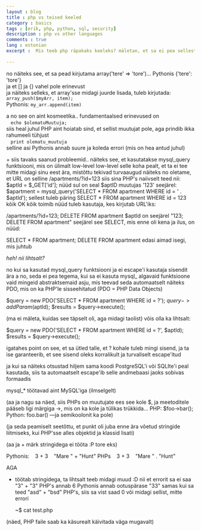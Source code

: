 ```yaml
---
layout : blog
title : php vs teised keeled
category : basics
tags : [erik, php, python, sql, security]
description : php vs other languages
comments : true
lang : estonian
excerpt :  Mis teeb php räpakaks keeleks? mäletan, et sa ei pea sellest suuremat lugu just.    
  
---
```

no näiteks see, et sa pead kirjutama array('tere' => 'tore')... Pythonis {'tere': 'tore'}  
ja et [] ja {} vahel pole erinevust  
ja näiteks selleks, et array'sse midagi juurde lisada, tuleb kirjutada:  
`array_push($myArr, item);`  
Pythonis: 
`my_arr.append(item)`  

a no see on aint kosmeetika.. fundamentaalsed erinevused on  
   `echo $olematuMuutuja;`  
siis heal juhul PHP aint hoiatab sind, et sellist muutujat pole, aga prindib ikka rahumeeli tühjust  
    `print olematu_muutuja`  
selline asi Pythonis annab suure ja koleda errori (mis on hea antud juhul)

\+ siis tavaks saanud probleemid.. näiteks see, et kasutatakse mysql_query funktsiooni, mis on ülimalt low-level
low-level selle koha pealt, et ta ei tee mitte midagi sinu eest ära, mistõttu tekivad turvaaugud näiteks
no oletame, et URL on selline /apartments/?id=123
siis sina PHP's naiivselt teed nii:
$aptId = $_GET['id'];
nüüd sul on seal $aptID muutujas '123'
seejärel:
$apartment = mysql_query('SELECT * FROM apartment WHERE id = ' . $aptId');
sellest tuleb päring  SELECT * FROM apartment WHERE id = 123
kõik OK
kõik toimib
nüüd tuleb kasutaja, kes kirjutab URL'iks:

/apartments/?id=123; DELETE FROM apartment
$aptId on seejärel "123; DELETE FROM apartment"
seejärel see SELECT, mis enne oli kena ja ilus, on nüüd:

SELECT * FROM apartment; DELETE FROM apartment
edasi aimad isegi, mis juhtub

*heh! nii lihtsalt?* 

no kui sa kasutad mysql_query funktsiooni ja ei escape'i kasutaja sisendit ära
a no, seda ei pea tegema, kui sa ei kasuta mysql_ algavaid funktsioone
vaid mingeid abstraktsemaid asju, mis teevad seda automaatselt
näiteks PDO, mis on ka PHP'le sisseehitatud
(PDO = PHP Data Objects)

$query = new PDO('SELECT * FROM apartment WHERE id = ?');
$query->addParam($aptId);
$results = $query->execute();

(ma ei mäleta, kuidas see täpselt oli, aga midagi taolist) võis olla ka lihtsalt:

$query = new PDO('SELECT * FROM apartment WHERE id = ?', $aptId);
$results = $query->execute();

igatahes point on see, et sa ütled talle, et ? kohale tuleb mingi sisend, ja ta ise garanteerib, et see sisend oleks korralikult ja turvaliselt escape'itud

ja kui sa näiteks otsustad hiljem sama koodi PostgreSQL'i või SQLIte'i peal kasutada, siis ta automaatselt escape'ib selle andmebaasi jaoks sobivas formaadis

mysql_* töötavad aint MySQL'iga (ilmselgelt)

(aa ja nagu sa näed, siis PHPs on muutujate ees see kole $, ja meetoditele pääseb ligi märgiga ->, mis on ka kole ja tülikas trükkida... PHP: $foo->bar();  Python: foo.bar() —ja semikoolonit ka pole)

(ja seda peamiselt seetõttu, et punkt oli juba enne ära võetud stringide liitmiseks, kui PHP'sse alles objektid ja klassid lisati)

(aa ja + märk stringidega ei tööta :P tore eks)

Pythonis:
    3 + 3
    "Mare " + "Hunt"
PHPs
    3 + 3
    "Mare " . "Hunt"

AGA
+ töötab stringidega, ta lihtsalt teeb midagi muud :D
nii et errorit sa ei saa
"3" + "3" PHP's annab 6
Pythonis annab ootuspärase "33"
samas kui sa teed "asd" + "bsd" PHP's, siis sa vist saad 0 või midagi sellist, mitte errori

	~$ cat test.php
	<?php

	echo "Mare " + "Hunt";

	~$ php test.php
	0
(näed, PHP faile saab ka käsurealt käivitada väga mugavalt)
